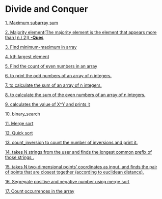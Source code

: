 # **Divide and Conquer**


[1. Maximum subarray sum](1_Maximum_Subarray.cpp)

[2. Majority element(The majority element is the element that appears more than ⌊n / 2⌋) ](2_Magority_element.cpp) **[-Ques](https://leetcode.com/problems/majority-element/description/)**

[3. Find minimum-maximum in array](3_Find_Min_Max.cpp)

[4. kth largest element]()

[5. Find the count of even numbers in an array](5_Count_even_number.cpp)

[6. to print the odd numbers of an array of n integers.](6_print_Odd_Number.cpp)

[7. to calculate the sum of an array of n integers.](7_Sum_of_number.cpp)

[8. to calculate the sum of the even numbers of an array of n integers.](8_Sum_of_even_number.cpp)

[9. calculates the value of X^Y  and prints it](9_power.cpp)

[10. binary_search](10_Binary_Search.cpp)

[11. Merge sort](../5_Sorting/5_quick_sort.cpp)

[12. Quick sort](../5_Sorting/6_merge_sort.cpp)

[13. count_inversion to count the number of inversions and print it.](13_Count_Inversion.cpp)

[14. takes N strings from the user and finds the longest common prefix of those strings .](14_Longest_common_prefix.cpp)

[15. takes N two-dimensional points’ coordinates as input, and finds the pair of points that are closest together (according to euclidean distance).]()

[16. Segregate positive and negative number using merge sort]()

[17. Count occurrences in the array](17_Count_Occurance_in_Array.cpp)
